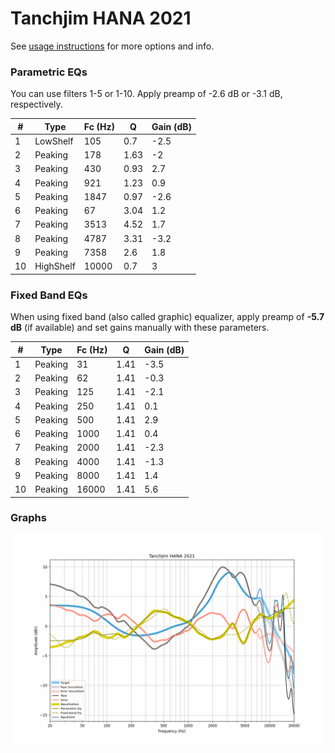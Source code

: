 # Tanchjim HANA 2021
See [usage instructions](https://github.com/jaakkopasanen/AutoEq#usage) for more options and info.

### Parametric EQs
You can use filters 1-5 or 1-10. Apply preamp of -2.6 dB or -3.1 dB, respectively.

|   # | Type      |   Fc (Hz) |    Q |   Gain (dB) |
|-----|-----------|-----------|------|-------------|
|   1 | LowShelf  |       105 | 0.7  |        -2.5 |
|   2 | Peaking   |       178 | 1.63 |        -2   |
|   3 | Peaking   |       430 | 0.93 |         2.7 |
|   4 | Peaking   |       921 | 1.23 |         0.9 |
|   5 | Peaking   |      1847 | 0.97 |        -2.6 |
|   6 | Peaking   |        67 | 3.04 |         1.2 |
|   7 | Peaking   |      3513 | 4.52 |         1.7 |
|   8 | Peaking   |      4787 | 3.31 |        -3.2 |
|   9 | Peaking   |      7358 | 2.6  |         1.8 |
|  10 | HighShelf |     10000 | 0.7  |         3   |

### Fixed Band EQs
When using fixed band (also called graphic) equalizer, apply preamp of **-5.7 dB** (if available) and set gains manually with these parameters.

|   # | Type    |   Fc (Hz) |    Q |   Gain (dB) |
|-----|---------|-----------|------|-------------|
|   1 | Peaking |        31 | 1.41 |        -3.5 |
|   2 | Peaking |        62 | 1.41 |        -0.3 |
|   3 | Peaking |       125 | 1.41 |        -2.1 |
|   4 | Peaking |       250 | 1.41 |         0.1 |
|   5 | Peaking |       500 | 1.41 |         2.9 |
|   6 | Peaking |      1000 | 1.41 |         0.4 |
|   7 | Peaking |      2000 | 1.41 |        -2.3 |
|   8 | Peaking |      4000 | 1.41 |        -1.3 |
|   9 | Peaking |      8000 | 1.41 |         1.4 |
|  10 | Peaking |     16000 | 1.41 |         5.6 |

### Graphs
![](./Tanchjim%20HANA%202021.png)
